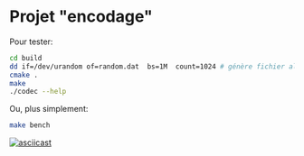 # Projet "encodage"


Pour tester:
```sh
cd build
dd if=/dev/urandom of=random.dat  bs=1M  count=1024 # génère fichier aléatoire de 1Go
cmake .
make
./codec --help
```
Ou, plus simplement:
```sh
make bench
```


[![asciicast](https://asciinema.org/a/85yFfN4KBtwVc6reBgQU8J2Nn.png)](https://asciinema.org/a/85yFfN4KBtwVc6reBgQU8J2Nn)
